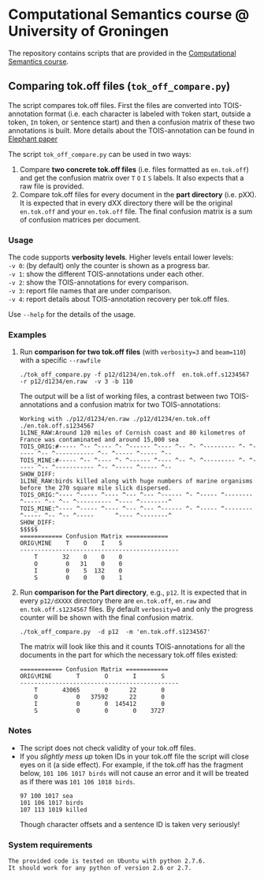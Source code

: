 # Computational Semantics course @ University of Groningen
The repository contains scripts that are provided in the [Computational Semantics course](https://www.rug.nl/ocasys/rug/vak/show?code=LIX021M05).

## Comparing tok.off files (`tok_off_compare.py`)

The script compares tok.off files. First the files are converted into TOIS-annotation format (i.e. each character is labeled with `T`oken start, `O`utside a token, `I`n token, or `S`entence start) and then a confusion matrix of these two annotations is built. More details about the TOIS-annotation can be found in [Elephant paper](http://aclweb.org/anthology/D/D13/D13-1146.pdf)

The script `tok_off_compare.py` can be used in two ways: 
1. Compare **two concrete tok.off files** (i.e. files formatted as `en.tok.off`) and get the confusion matrix over `T` `O` `I` `S` labels.
It also expects that a raw file is provided. 
2. Compare tok.off files for every document in the **part directory** (i.e. pXX).
It is expected that in every dXX directory there will be the original `en.tok.off` and your `en.tok.off` file. 
The final confusion matrix is a sum of confusion matrices per document.

### Usage ###

The code supports **verbosity levels**. Higher levels entail lower levels:  
`-v 0`: (by default) only the counter is shown as a progress bar.  
`-v 1`: show the different TOIS-annotations under each other.  
`-v 2`: show the TOIS-annotations for every comparison.  
`-v 3`: report file names that are under comparison.  
`-v 4`: report details about TOIS-annotation recovery per tok.off files.  

Use `--help` for the details of the usage.

### Examples ###
1. Run **comparison for two tok.off files** (with `verbosity=3` and `beam=110`) with a specific `--rawfile`

   ```./tok_off_compare.py -f p12/d1234/en.tok.off  en.tok.off.s1234567  -r p12/d1234/en.raw  -v 3 -b 110```

   The output will be a list of working files, a contrast between two TOIS-annotations and a confusion matrix for two TOIS-annotations:

   ```
   Working with ./p12/d1234/en.raw ./p12/d1234/en.tok.off ./en.tok.off.s1234567
   1LINE_RAW:Around 120 miles of Cornish coast and 80 kilometres of France was contaminated and around 15,000 sea
   TOIS_ORIG:#----- ^-- ^---- ^- ^------ ^---- ^-- ^- ^--------- ^- ^----- ^-- ^----------- ^-- ^----- ^----- ^--
   TOIS_MINE:#----- ^-- ^---- ^- ^------ ^---- ^-- ^- ^--------- ^- ^----- ^-- ^----------- ^-- ^----- ^----- ^--
   SHOW_DIFF:
   1LINE_RAW:birds killed along with huge numbers of marine organisms before the 270 square mile slick dispersed.
   TOIS_ORIG:^---- ^----- ^---- ^--- ^--- ^------ ^- ^----- ^-------- ^----- ^-- ^-- ^---------- ^---- ^--------^
   TOIS_MINE:^---- ^----- ^---- ^--- ^--- ^------ ^- ^----- ^-------- ^----- ^-- ^-- ^-----      ^---- ^--------^
   SHOW_DIFF:                                                                              $$$$$
   ============ Confusion Matrix ============
   ORIG\MINE    T    O    I    S
   ---------------------------------------------
       T       32    0    0    0
       O        0   31    0    0
       I        0    5  132    0
       S        0    0    0    1
   ```


2. Run **comparison for the Part directory**, e.g., `p12`. 
It is expected that in every `p12/dXXXX` directory there are `en.tok.off`, `en.raw` and `en.tok.off.s1234567` files. 
By default `verbosity=0` and only the progress counter will be shown with the final confusion matrix.  

   ```./tok_off_compare.py  -d p12  -m 'en.tok.off.s1234567'``` 
   
   The matrix will look like this and it counts TOIS-annotations for all the documents in the part for which the necessary tok.off files existed:
   ```   
   ============ Confusion Matrix ============
   ORIG\MINE       T       O       I       S
   ---------------------------------------------
       T       43065       0      22       0
       O           0   37592      22       0
       I           0       0  145412       0
       S           0       0       0    3727
   ```
### Notes ###
- The script does not check validity of your tok.off files.
- If you *slightly mess up* token IDs in your tok.off file the script will close eyes on it (a side effect). 
For example, if the tok.off has the fragment below, `101 106 1017 birds` will not cause an error and it will be treated as if there was `101 106 1018 birds`.
   ```
   97 100 1017 sea
   101 106 1017 birds
   107 113 1019 killed
   ```
   Though character offsets and a sentence ID is taken very seriously!

### System requirements ###
```
The provided code is tested on Ubuntu with python 2.7.6.
It should work for any python of version 2.6 or 2.7.
```




